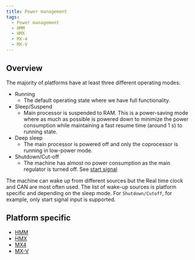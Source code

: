 ```yaml
---
title: Power management
tags:
  - Power management
  - HMM
  - HMX
  - MX-4
  - MX-V
---
```

## Overview

The majority of platforms have at least three different operating modes:
- Running
    - The default operating state where we have full functionality.
- Sleep/Suspend
    - Main processor is suspended to RAM. This is a power-saving
mode where as much as possible is powered down to minimize the power consumption while maintaining a
fast resume time (around 1 s) to running state.
- Deep sleep
    - The main processor is powered off and only the coprocessor is running in low-power mode.
- Shutdown/Cut-off
    - The machine has almost no power consumption as the main regulator is turned off. See [start signal](../interfaces/start_signal.md)

The machine can wake up from different sources but the Real time clock and CAN are most often used. The list of wake-up sources is platform specific and depending on the sleep mode. For `Shutdown/Cutoff`, for example, only start signal input is supported.

## Platform specific
- [HMM](hmm/power_management.md)
- [HMX](hmx/power_management.md)
- [MX4](mx4/power_management.md)
- [MX-V](mxv/power_management.md)

